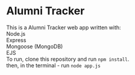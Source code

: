 Alumni Tracker
==============
This is a Alumni Tracker web app written with:  
    Node.js  
    Express  
    Mongoose (MongoDB)  
    EJS    
To run, clone this repository and run `npm install`.  
then, in the terminal - run `node app.js`  
